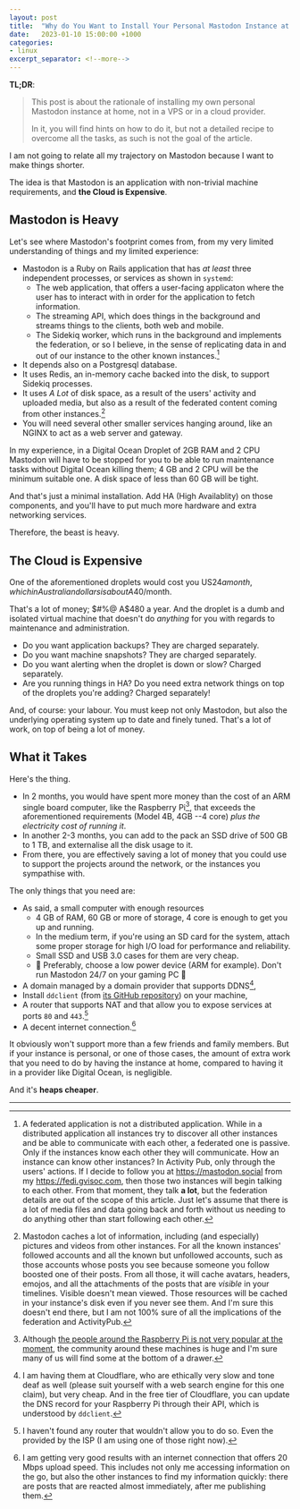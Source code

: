 ```yaml
---
layout: post
title:  "Why do You Want to Install Your Personal Mastodon Instance at Home"
date:   2023-01-10 15:00:00 +1000
categories:
- linux
excerpt_separator: <!--more-->
---
```

**TL;DR**: 
> This post is about the rationale of installing my own personal Mastodon instance at home, not in a VPS or in a cloud provider.
>
> In it, you will find hints on how to do it, but not a detailed recipe to overcome all the tasks, as such is not the goal of the article.

I am not going to relate all my trajectory on Mastodon because I want to make things shorter. 

The idea is that Mastodon is an application with non-trivial machine requirements, and **the Cloud is Expensive**.
<!--more-->
## Mastodon is Heavy
Let's see where Mastodon's footprint comes from, from my very limited understanding of things and my limited experience:

 - Mastodon is a Ruby on Rails application that has *at least* three independent processes, or services as shown in `systemd`: 
   - The web application, that offers a user-facing applicaton where the user has to interact with in order for the application to fetch information.
   - The streaming API, which does things in the background and streams things to the clients, both web and mobile.
   - The Sidekiq worker, which runs in the background and implements the federation, or so I believe, in the sense of replicating data in and out of our instance to the other known instances.[^1]
 - It depends also on a Postgresql database.
 - It uses Redis, an in-memory cache backed into the disk, to support Sidekiq processes.
 - It uses *A Lot* of disk space, as a result of the users' activity and uploaded media, but also as a result of the federated content coming from other instances.[^2]
 - You will need several other smaller services hanging around, like an NGINX to act as a web server and gateway.

In my experience, in a Digital Ocean Droplet of 2GB RAM and 2 CPU Mastodon will have to be stopped for you to be able to run maintenance tasks without Digital Ocean killing them; 4 GB and 2 CPU will be the minimum suitable one. A disk space of less than 60 GB will be tight.

And that's just a minimal installation. Add HA (High Availablity) on those components, and you'll have to put much more hardware and extra networking services. 

Therefore, the beast is heavy.

## The Cloud is Expensive
One of the aforementioned droplets would cost you US$24 a month, which in Australian dollars is about A$40/month. 

That's a lot of money; $#%@ A$480 a year. And the droplet is a dumb and isolated virtual machine that doesn't do *anything* for you with regards to maintenance and administration.

- Do you want application backups? They are charged separately.
- Do you want machine snapshots? They are charged separately.
- Do you want alerting when the droplet is down or slow? Charged separately.
- Are you running things in HA? Do you need extra network things on top of the droplets you're adding? Charged separately! 

And, of course: your labour. You must keep not only Mastodon, but also the underlying operating system up to date and finely tuned. That's a lot of work, on top of being a lot of money.

## What it Takes
Here's the thing. 
- In 2 months, you would have spent more money than the cost of an ARM single board computer, like the Raspberry Pi[^3], that exceeds the aforementioned requirements (Model 4B, 4GB --4 core) *plus the electricity cost of running it*. 
- In another 2-3 months, you can add to the pack an SSD drive of 500 GB to 1 TB, and externalise all the disk usage to it.
- From there, you are effectively saving a lot of money that you could use to support the projects around the network, or the instances you sympathise with.

The only things that you need are: 
- As said, a small computer with enough resources
  - 4 GB of RAM, 60 GB or more of storage, 4 core is enough to get you up and running.
  - In the medium term, if you're using an SD card for the system, attach some proper storage for high I/O load for performance and reliability. 
  - Small SSD and USB 3.0 cases for them are very cheap.
  - 🌱 Preferably, choose a low power device (ARM for example). Don't run Mastodon 24/7 on your gaming PC 🌷
- A domain managed by a domain provider that supports DDNS[^4], 
- Install `ddclient` (from [its GitHub repository](https://github.com/ddclient/ddclient)) on your machine, 
- A router that supports NAT and that allow you to expose services at ports `80` and `443`.[^5]
- A decent internet connection.[^6] 

It obviously won't support more than a few friends and family members. But if your instance is personal, or one of those cases, the amount of extra work that you need to do by having the instance at home, compared to having it in a provider like Digital Ocean, is negligible. 

And it's **heaps cheaper**.

---
[^1]: A federated application is not a distributed application. While in a distributed application all instances try to discover all other instances and be able to communicate with each other, a federated one is passive. Only if the instances know each other they will communicate. How an instance can know other instances? In Activity Pub, only through the users' actions. If I decide to follow you at https://mastodon.social from my https://fedi.gvisoc.com, then those two instances will begin talking to each other. From that moment, they talk **a lot**, but the federation details are out of the scope of this article. Just let's assume that there is a lot of media files and data going back and forth without us needing to do anything other than start following each other.
[^2]: Mastodon caches a lot of information, including (and especially) pictures and videos from other instances. For all the known instances' followed accounts and all the known but unfollowed accounts, such as those accounts whose posts you see because someone you follow boosted one of their posts. From all those, it will cache avatars, headers, emojos, and all the attachments of the posts that are *visible* in your timelines. Visible doesn't mean viewed. Those resources will be cached in your instance's disk even if you never see them. And I'm sure this doesn't end there, but I am not 100% sure of all the implications of the federation and ActivityPub.
[^3]: Although [the people around the Raspberry Pi is not very popular at the moment](https://www.buzzfeednews.com/article/chrisstokelwalker/raspberry-pi-hired-ex-cop-mastodon-controversy), the community around these machines is huge and I'm sure many of us will find some at the bottom of a drawer.
[^4]: I am having them at Cloudflare, who are ethically very slow and tone deaf as well (please suit yourself with a web search engine for this one claim), but very cheap. And in the free tier of Cloudflare, you can update the DNS record for your Raspberry Pi through their API, which is understood by `ddclient`.
[^5]: I haven't found any router that wouldn't allow you to do so. Even the provided by the ISP (I am using one of those right now).
[^6]: I am getting very good results with an internet connection that offers 20 Mbps upload speed. This includes not only me accessing information on the go, but also the other instances to find my information quickly: there are posts that are reacted almost immediately, after me publishing them.